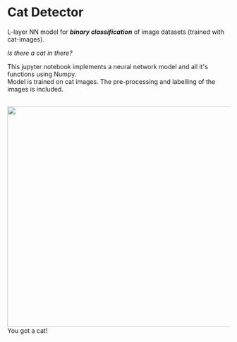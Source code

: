 # Cat Detector
L-layer NN model for ***binary classification*** of image datasets (trained with cat-images).  

  
*Is there a cat in there?*


This jupyter notebook implements a neural network model and all it's functions using Numpy.  
Model is trained on cat images. The pre-processing and labelling of the images is included.<br/><br/>
<p>
  <img src="https://user-images.githubusercontent.com/48511939/127961427-aeec8c42-8767-4f65-9d82-e47aeb6e2eaa.png", width="700" height="500"> <br/>
  You got a cat!
</p>
